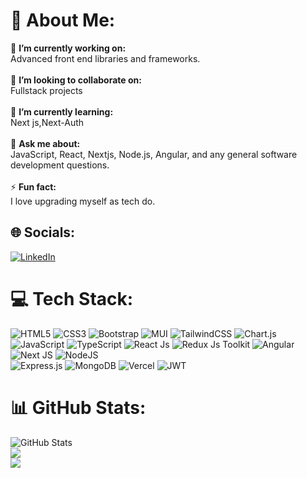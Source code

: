 # 💫 About Me:
🔭 **I’m currently working on:**  <br>Advanced front end libraries and frameworks.<br><br>👯 **I’m looking to collaborate on:**  <br>Fullstack projects<br><br>🌱 **I’m currently learning:**  <br> Next js,Next-Auth<br><br>💬 **Ask me about:**  <br>JavaScript, React, Nextjs, Node.js, Angular, and any general software development questions.<br><br>⚡ **Fun fact:**  <br>I love upgrading myself as tech do.


## 🌐 Socials:
 [![LinkedIn](https://img.shields.io/badge/LinkedIn-%230077B5.svg?logo=linkedin&logoColor=white)](https://www.linkedin.com/in/saad-ishfaq-a7095327a/) 
# 💻 Tech Stack:
![HTML5](https://img.shields.io/badge/html5-%23E34F26.svg?style=for-the-badge&logo=html5&logoColor=white) 
![CSS3](https://img.shields.io/badge/css3-%231572B6.svg?style=for-the-badge&logo=css3&logoColor=white) 
![Bootstrap](https://img.shields.io/badge/bootstrap-%23563D7C.svg?style=for-the-badge&logo=bootstrap&logoColor=white)
![MUI](https://img.shields.io/badge/MUI-%230081CB.svg?style=for-the-badge&logo=material-ui&logoColor=white)
![TailwindCSS](https://img.shields.io/badge/tailwindcss-%2338B2AC.svg?style=for-the-badge&logo=tailwind-css&logoColor=white)
![Chart.js](https://img.shields.io/badge/chart.js-F5788D.svg?style=for-the-badge&logo=chart.js&logoColor=white)
![JavaScript](https://img.shields.io/badge/javascript-%23323330.svg?style=for-the-badge&logo=javascript&logoColor=%23F7DF1E) 
![TypeScript](https://img.shields.io/badge/typescript-%23007ACC.svg?style=for-the-badge&logo=typescript&logoColor=white)
![React Js](https://img.shields.io/badge/react.js-%2320232a.svg?style=for-the-badge&logo=react&logoColor=%2361DAFB)
![Redux Js Toolkit](https://img.shields.io/badge/redux.jstoolkit-%23593d88.svg?style=for-the-badge&logo=redux&logoColor=white)
![Angular](https://img.shields.io/badge/Angular-%CC0000.svg?style=for-the-badge&logo=angular&logoColor=%CC0000) 
![Next JS](https://img.shields.io/badge/Next-black?style=for-the-badge&logo=next.js&logoColor=white)
![NodeJS](https://img.shields.io/badge/node.js-6DA55F?style=for-the-badge&logo=node.js&logoColor=white)  
![Express.js](https://img.shields.io/badge/express.js-%23404d59.svg?style=for-the-badge&logo=express&logoColor=%2361DAFB) 
![MongoDB](https://img.shields.io/badge/MongoDB-%234ea94b.svg?style=for-the-badge&logo=mongodb&logoColor=white)
![Vercel](https://img.shields.io/badge/vercel-%23000000.svg?style=for-the-badge&logo=vercel&logoColor=white) 
![JWT](https://img.shields.io/badge/JWT-black?style=for-the-badge&logo=JSON%20web%20tokens)  
# 📊 GitHub Stats:
![GitHub Stats](https://github-readme-stats.vercel.app/api?username=itsSaadi&theme=dark)<br/>
![](https://github-readme-streak-stats.herokuapp.com/?user=itsSaadi&theme=dark&hide_border=false)<br/>
![](https://github-readme-stats.vercel.app/api/top-langs/?username=itsSaadi&theme=dark&hide_border=false&include_all_commits=false&count_private=false&layout=compact)



<!-- Proudly created with GPRM ( https://gprm.itsvg.in ) -->
